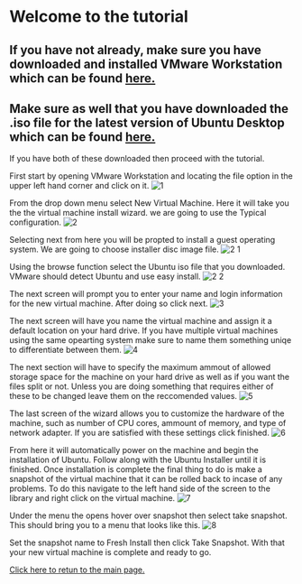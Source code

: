 # Welcome to the tutorial
## If you have not already, make sure you have downloaded and installed VMware Workstation which can be found [here.](https://www.vmware.com/products/workstation-pro.html)
## Make sure as well that you have downloaded the .iso file for the latest version of Ubuntu Desktop which can be found [here.](https://ubuntu.com/download/desktop)

If you have both of these downloaded then proceed with the tutorial.

First start by opening VMware Workstation and locating the file option in the upper left hand corner and click on it.
![1](https://user-images.githubusercontent.com/70162924/145664885-8017e263-ba08-4680-8d2b-abb66f68dd51.PNG)<br>


From the drop down menu select New Virtual Machine.
Here it will take you the the virtual machine install wizard.
we are going to use the Typical configuration.
![2](https://user-images.githubusercontent.com/70162924/145664891-0efc449c-dd03-4468-a361-e38778a52531.PNG)<br>


Selecting next from here you will be propted to install a guest operating system. 
We are going to choose installer disc image file.
![2 1](https://user-images.githubusercontent.com/70162924/145664950-e6efc128-237d-4564-bd72-5d010eef6166.PNG)<br>


Using the browse function select the Ubuntu iso file that you downloaded.
VMware should detect Ubuntu and use easy install.
![2 2](https://user-images.githubusercontent.com/70162924/145664958-5fa59255-2672-410d-a203-5b0dd127f2c7.PNG)<br>


The next screen will prompt you to enter your name and login information for the new virtual machine.
After doing so click next.
![3](https://user-images.githubusercontent.com/70162924/145664965-e6b9c261-d208-4caa-87b3-7e8af7d83016.PNG)<br>


The next screen will have you name the virtual machine and assign it a default location on your hard drive.
If you have multiple virtual machines using the same opearting system make sure to name them something uniqe to differentiate between them.
![4](https://user-images.githubusercontent.com/70162924/145664967-ef13bcdb-e900-4286-af93-2676ce35cfea.PNG)<br>


The next section will have to specify the maximum ammout of allowed storage space for the machine on your hard drive as well as if you want the files split or not.
Unless you are doing something that requires either of these to be changed leave them on the reccomended values.
![5](https://user-images.githubusercontent.com/70162924/145664978-f173cf2d-18c0-4870-823d-34aa22195e93.PNG)<br>


The last screen of the wizard allows you to customize the hardware of the machine, such as number of CPU cores, ammount of memory, and type of network adapter.
If you are satisfied with these settings click finished.
![6](https://user-images.githubusercontent.com/70162924/145664991-b3c306ce-a6eb-4db1-8583-9f6bb59c1800.PNG)<br>


From here it will automatically power on the machine and begin the installation of Ubuntu.
Follow along with the Ubuntu Installer until it is finished.
Once installation is complete the final thing to do is make a snapshot of the virtual machine that it can be rolled back to incase of any problems.
To do this navigate to the left hand side of the screen to the library and right click on the virtual machine.
![7](https://user-images.githubusercontent.com/70162924/145664996-6034613c-b05a-47bb-aad1-263f68e8da2b.PNG)<br>


Under the menu the opens hover over snapshot then select take snapshot.
This should bring you to a menu that looks like this.
![8](https://user-images.githubusercontent.com/70162924/145665000-ca9bae35-a628-4407-bae7-9f1804571440.PNG)<br>


Set the snapshot name to Fresh Install then click Take Snapshot.
With that your new virtual machine is complete and ready to go.

[Click here to retun to the main page.](README.md)
